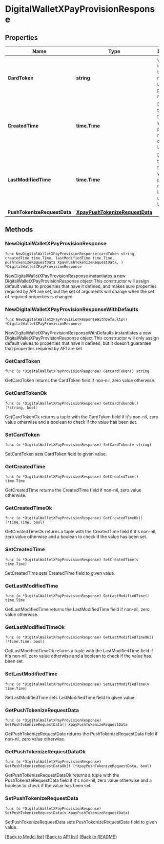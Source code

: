 # DigitalWalletXPayProvisionResponse

## Properties

Name | Type | Description | Notes
------------ | ------------- | ------------- | -------------
**CardToken** | **string** | Unique identifier of the card resource to use for the provisioning request. | 
**CreatedTime** | **time.Time** | Date and time when the digital wallet provisioning request was created, in UTC. | 
**LastModifiedTime** | **time.Time** | Date and time when the digital wallet token provisioning request was last updated, in UTC. | 
**PushTokenizeRequestData** | [**XpayPushTokenizeRequestData**](XpayPushTokenizeRequestData.md) |  | 

## Methods

### NewDigitalWalletXPayProvisionResponse

`func NewDigitalWalletXPayProvisionResponse(cardToken string, createdTime time.Time, lastModifiedTime time.Time, pushTokenizeRequestData XpayPushTokenizeRequestData, ) *DigitalWalletXPayProvisionResponse`

NewDigitalWalletXPayProvisionResponse instantiates a new DigitalWalletXPayProvisionResponse object
This constructor will assign default values to properties that have it defined,
and makes sure properties required by API are set, but the set of arguments
will change when the set of required properties is changed

### NewDigitalWalletXPayProvisionResponseWithDefaults

`func NewDigitalWalletXPayProvisionResponseWithDefaults() *DigitalWalletXPayProvisionResponse`

NewDigitalWalletXPayProvisionResponseWithDefaults instantiates a new DigitalWalletXPayProvisionResponse object
This constructor will only assign default values to properties that have it defined,
but it doesn't guarantee that properties required by API are set

### GetCardToken

`func (o *DigitalWalletXPayProvisionResponse) GetCardToken() string`

GetCardToken returns the CardToken field if non-nil, zero value otherwise.

### GetCardTokenOk

`func (o *DigitalWalletXPayProvisionResponse) GetCardTokenOk() (*string, bool)`

GetCardTokenOk returns a tuple with the CardToken field if it's non-nil, zero value otherwise
and a boolean to check if the value has been set.

### SetCardToken

`func (o *DigitalWalletXPayProvisionResponse) SetCardToken(v string)`

SetCardToken sets CardToken field to given value.


### GetCreatedTime

`func (o *DigitalWalletXPayProvisionResponse) GetCreatedTime() time.Time`

GetCreatedTime returns the CreatedTime field if non-nil, zero value otherwise.

### GetCreatedTimeOk

`func (o *DigitalWalletXPayProvisionResponse) GetCreatedTimeOk() (*time.Time, bool)`

GetCreatedTimeOk returns a tuple with the CreatedTime field if it's non-nil, zero value otherwise
and a boolean to check if the value has been set.

### SetCreatedTime

`func (o *DigitalWalletXPayProvisionResponse) SetCreatedTime(v time.Time)`

SetCreatedTime sets CreatedTime field to given value.


### GetLastModifiedTime

`func (o *DigitalWalletXPayProvisionResponse) GetLastModifiedTime() time.Time`

GetLastModifiedTime returns the LastModifiedTime field if non-nil, zero value otherwise.

### GetLastModifiedTimeOk

`func (o *DigitalWalletXPayProvisionResponse) GetLastModifiedTimeOk() (*time.Time, bool)`

GetLastModifiedTimeOk returns a tuple with the LastModifiedTime field if it's non-nil, zero value otherwise
and a boolean to check if the value has been set.

### SetLastModifiedTime

`func (o *DigitalWalletXPayProvisionResponse) SetLastModifiedTime(v time.Time)`

SetLastModifiedTime sets LastModifiedTime field to given value.


### GetPushTokenizeRequestData

`func (o *DigitalWalletXPayProvisionResponse) GetPushTokenizeRequestData() XpayPushTokenizeRequestData`

GetPushTokenizeRequestData returns the PushTokenizeRequestData field if non-nil, zero value otherwise.

### GetPushTokenizeRequestDataOk

`func (o *DigitalWalletXPayProvisionResponse) GetPushTokenizeRequestDataOk() (*XpayPushTokenizeRequestData, bool)`

GetPushTokenizeRequestDataOk returns a tuple with the PushTokenizeRequestData field if it's non-nil, zero value otherwise
and a boolean to check if the value has been set.

### SetPushTokenizeRequestData

`func (o *DigitalWalletXPayProvisionResponse) SetPushTokenizeRequestData(v XpayPushTokenizeRequestData)`

SetPushTokenizeRequestData sets PushTokenizeRequestData field to given value.



[[Back to Model list]](../README.md#documentation-for-models) [[Back to API list]](../README.md#documentation-for-api-endpoints) [[Back to README]](../README.md)


